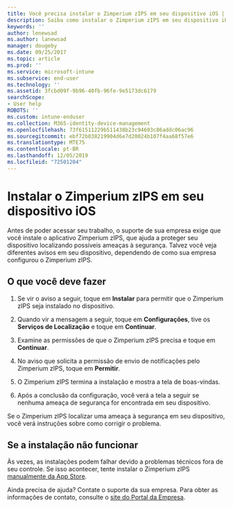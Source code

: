 ```yaml
---
title: Você precisa instalar o Zimperium zIPS em seu dispositivo iOS | Microsoft Docs
description: Saiba como instalar o Zimperium zIPS em seu dispositivo iOS.
keywords: ''
author: lenewsad
ms.author: lanewsad
manager: dougeby
ms.date: 09/25/2017
ms.topic: article
ms.prod: ''
ms.service: microsoft-intune
ms.subservice: end-user
ms.technology: ''
ms.assetid: 3fcbd09f-9b96-40fb-96fe-9e5173dc6179
searchScope:
- User help
ROBOTS: ''
ms.custom: intune-enduser
ms.collection: M365-identity-device-management
ms.openlocfilehash: 73f61511229b511438b23c94603c86addc06ac96
ms.sourcegitcommit: ebf72b038219904d6e7d20024b107f4aa68f57e6
ms.translationtype: MTE75
ms.contentlocale: pt-BR
ms.lasthandoff: 12/05/2019
ms.locfileid: "72501204"
---
```

# <a name="install-zimperium-zips-on-your-ios-device"></a>Instalar o Zimperium zIPS em seu dispositivo iOS

Antes de poder acessar seu trabalho, o suporte de sua empresa exige que você instale o aplicativo Zimperium zIPS, que ajuda a proteger seu dispositivo localizando possíveis ameaças à segurança. Talvez você veja diferentes avisos em seu dispositivo, dependendo de como sua empresa configurou o Zimperium zIPS.

## <a name="what-you-need-to-do"></a>O que você deve fazer 

1. Se vir o aviso a seguir, toque em **Instalar** para permitir que o Zimperium zIPS seja instalado no dispositivo.

2. Quando vir a mensagem a seguir, toque em **Configurações**, tive os **Serviços de Localização** e toque em **Continuar**.

3. Examine as permissões de que o Zimperium zIPS precisa e toque em **Continuar**.

4. No aviso que solicita a permissão de envio de notificações pelo Zimperium zIPS, toque em **Permitir**.

5. O Zimperium zIPS termina a instalação e mostra a tela de boas-vindas.

6. Após a conclusão da configuração, você verá a tela a seguir se nenhuma ameaça de segurança for encontrada em seu dispositivo.

Se o Zimperium zIPS localizar uma ameaça à segurança em seu dispositivo, você verá instruções sobre como corrigir o problema.

## <a name="if-the-installation-doesnt-work"></a>Se a instalação não funcionar

Às vezes, as instalações podem falhar devido a problemas técnicos fora de seu controle. Se isso acontecer, tente instalar o Zimperium zIPS [manualmente da App Store](https://itunes.apple.com/app/zimperium-zips/id1030924459).

Ainda precisa de ajuda? Contate o suporte da sua empresa. Para obter as informações de contato, consulte o [site do Portal da Empresa](https://go.microsoft.com/fwlink/?linkid=2010980).
